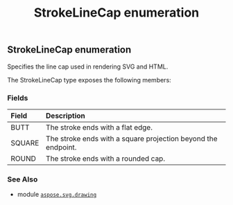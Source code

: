 ﻿---
title: StrokeLineCap enumeration
second_title: Aspose.SVG for Python via .NET API References
description: 
type: docs
weight: 310
url: /python-net/aspose.svg.drawing/strokelinecap/
is_root: false
---

## StrokeLineCap enumeration

Specifies the line cap used in rendering SVG and HTML.



The StrokeLineCap type exposes the following members:

### Fields
| Field | Description |
| :- | :- |
| BUTT | The stroke ends with a flat edge. |
| SQUARE | The stroke ends with a square projection beyond the endpoint. |
| ROUND | The stroke ends with a rounded cap. |



### See Also
* module [`aspose.svg.drawing`](..)
